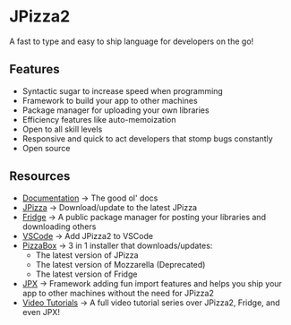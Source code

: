 # JPizza2

A fast to type and easy to ship language for developers on the go!

## Features
- Syntactic sugar to increase speed when programming
- Framework to build your app to other machines
- Package manager for uploading your own libraries
- Efficiency features like auto-memoization
- Open to all skill levels
- Responsive and quick to act developers that stomp bugs constantly
- Open source

## Resources
- [Documentation](https://jpizza.rtfd.io) -> The good ol' docs
- [JPizza](https://bit.ly/3xXW5ci) -> Download/update to the latest JPizza
- [Fridge](https://bit.ly/34C4jcz) -> A public package manager for posting your libraries and downloading others
- [VSCode](https://bit.ly/jp2vscode) -> Add JPizza2 to VSCode
- [PizzaBox](https://bit.ly/dpizzabox) -> 3 in 1 installer that downloads/updates:
  - The latest version of JPizza
  - The latest version of Mozzarella (Deprecated)
  - The latest version of Fridge
- [JPX](https://bit.ly/jpx) -> Framework adding fun import features and helps you ship your app to other machines without the need for JPizza2
- [Video Tutorials](https://bit.ly/jp2tutorial) -> A full video tutorial series over JPizza2, Fridge, and even JPX!
